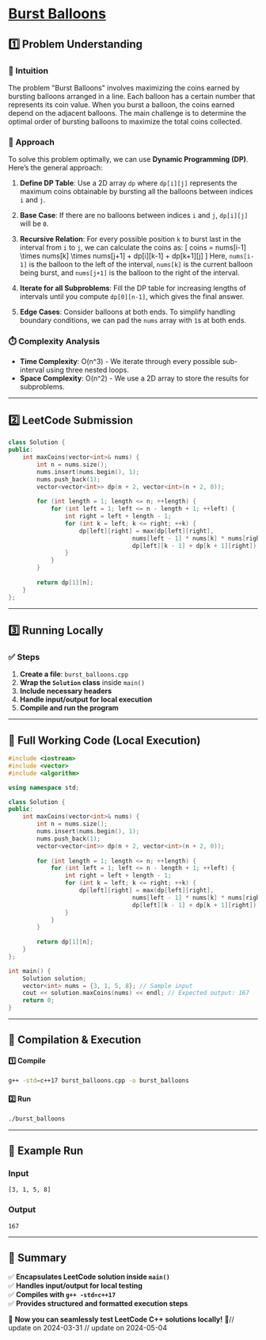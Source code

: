 # **[Burst Balloons](https://leetcode.com/problems/burst-balloons/description/)**  

## **1️⃣ Problem Understanding**  
### **📌 Intuition**  
The problem "Burst Balloons" involves maximizing the coins earned by bursting balloons arranged in a line. Each balloon has a certain number that represents its coin value. When you burst a balloon, the coins earned depend on the adjacent balloons. The main challenge is to determine the optimal order of bursting balloons to maximize the total coins collected. 

### **🚀 Approach**  
To solve this problem optimally, we can use **Dynamic Programming (DP)**. Here’s the general approach:

1. **Define DP Table**: Use a 2D array `dp` where `dp[i][j]` represents the maximum coins obtainable by bursting all the balloons between indices `i` and `j`.

2. **Base Case**: If there are no balloons between indices `i` and `j`, `dp[i][j]` will be `0`. 

3. **Recursive Relation**: For every possible position `k` to burst last in the interval from `i` to `j`, we can calculate the coins as:
   \[
   coins = nums[i-1] \times nums[k] \times nums[j+1] + dp[i][k-1] + dp[k+1][j]
   \]
   Here, `nums[i-1]` is the balloon to the left of the interval, `nums[k]` is the current balloon being burst, and `nums[j+1]` is the balloon to the right of the interval.

4. **Iterate for all Subproblems**: Fill the DP table for increasing lengths of intervals until you compute `dp[0][n-1]`, which gives the final answer.

5. **Edge Cases**: Consider balloons at both ends. To simplify handling boundary conditions, we can pad the `nums` array with `1`s at both ends.

### **⏱️ Complexity Analysis**  
- **Time Complexity**: O(n^3) - We iterate through every possible sub-interval using three nested loops.
- **Space Complexity**: O(n^2) - We use a 2D array to store the results for subproblems.

---  

## **2️⃣ LeetCode Submission**  
```cpp
class Solution {
public:
    int maxCoins(vector<int>& nums) {
        int n = nums.size();
        nums.insert(nums.begin(), 1);
        nums.push_back(1);
        vector<vector<int>> dp(n + 2, vector<int>(n + 2, 0));
        
        for (int length = 1; length <= n; ++length) {
            for (int left = 1; left <= n - length + 1; ++left) {
                int right = left + length - 1;
                for (int k = left; k <= right; ++k) {
                    dp[left][right] = max(dp[left][right], 
                                   nums[left - 1] * nums[k] * nums[right + 1] + 
                                   dp[left][k - 1] + dp[k + 1][right]);
                }
            }
        }
        
        return dp[1][n];
    }
};
```  

---  

## **3️⃣ Running Locally**  
### **✅ Steps**  
1. **Create a file**: `burst_balloons.cpp`  
2. **Wrap the `Solution` class** inside `main()`  
3. **Include necessary headers**  
4. **Handle input/output for local execution**  
5. **Compile and run the program**  

---  

## **📝 Full Working Code (Local Execution)**  
```cpp
#include <iostream>
#include <vector>
#include <algorithm>

using namespace std;

class Solution {
public:
    int maxCoins(vector<int>& nums) {
        int n = nums.size();
        nums.insert(nums.begin(), 1);
        nums.push_back(1);
        vector<vector<int>> dp(n + 2, vector<int>(n + 2, 0));
        
        for (int length = 1; length <= n; ++length) {
            for (int left = 1; left <= n - length + 1; ++left) {
                int right = left + length - 1;
                for (int k = left; k <= right; ++k) {
                    dp[left][right] = max(dp[left][right], 
                                   nums[left - 1] * nums[k] * nums[right + 1] + 
                                   dp[left][k - 1] + dp[k + 1][right]);
                }
            }
        }
        
        return dp[1][n];
    }
};

int main() {
    Solution solution;
    vector<int> nums = {3, 1, 5, 8}; // Sample input
    cout << solution.maxCoins(nums) << endl; // Expected output: 167
    return 0;
}
```  

---  

## **🔧 Compilation & Execution**  
#### **1️⃣ Compile**  
```bash
g++ -std=c++17 burst_balloons.cpp -o burst_balloons
```  

#### **2️⃣ Run**  
```bash
./burst_balloons
```  

---  

## **🎯 Example Run**  
### **Input**  
```
[3, 1, 5, 8]
```  
### **Output**  
```
167
```  

---  

## **📌 Summary**  
✅ **Encapsulates LeetCode solution inside `main()`**  
✅ **Handles input/output for local testing**  
✅ **Compiles with `g++ -std=c++17`**  
✅ **Provides structured and formatted execution steps**  

🚀 **Now you can seamlessly test LeetCode C++ solutions locally!** 🚀// update on 2024-03-31
// update on 2024-05-04
